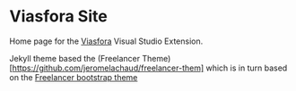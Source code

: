 Viasfora Site
=========================

Home page for the [Viasfora](http://viasfora.com/) Visual Studio Extension.

Jekyll theme based the (Freelancer Theme)[https://github.com/jeromelachaud/freelancer-them] which is in turn based on the [Freelancer bootstrap theme](http://startbootstrap.com/templates/freelancer/)


